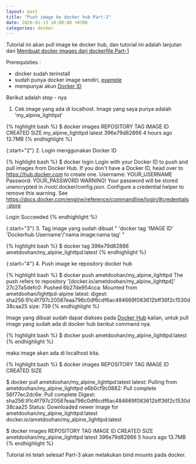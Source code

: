 ```yaml
---
layout: post
title: "Push image ke docker hub Part-2"
date: 2020-01-13 10:00:00 +0700
categories: docker
---
```


Tutorial ini akan pull image ke docker hub, dan tutorial ini adalah lanjutan dari [Membuat docker images dari dockerfile Part-1
](https://ametdoohan.github.io/id-docker-build-dockerfile/)


Prerequisties :
- docker sudah terinstall
- sudah punya docker image sendiri, [example](https://ametdoohan.github.io/id-docker-build-dockerfile/)
- mempunyai akun [Docker ID](https://hub.docker.com/signup) 

Berikut adalah step - nya

1. Cek image yang ada di localhost. Image yang saya punya adalah 'my_alpine_lighttpd'

{% highlight bash %}
$ docker images
REPOSITORY           TAG                 IMAGE ID            CREATED             SIZE
my_alpine_lighttpd   latest              396e79d82866        4 hours ago         13.7MB
{% endhighlight %}

{:start="2"}
2. Login menggunakan Docker ID

{% highlight bash %}
$ docker login
Login with your Docker ID to push and pull images from Docker Hub. If you don't have a Docker ID, head over to https://hub.docker.com to create one.
Username: YOUR_USERNAME
Password: YOUR_PASSWORD
WARNING! Your password will be stored unencrypted in /root/.docker/config.json.
Configure a credential helper to remove this warning. See
https://docs.docker.com/engine/reference/commandline/login/#credentials-store

Login Succeeded
{% endhighlight %}

{:start="3"}
3. Tag image yang sudah dibuat " 'docker tag 'IMAGE ID' 'Dockerhub Username'/'nama image:nama tag' "

{% highlight bash %}
$ docker tag 396e79d82866 ametdoohan/my_alpine_lighttpd:latest
{% endhighlight %}

{:start="4"}
4. Push image ke repository docker hub

{% highlight bash %}
$ docker push ametdoohan/my_alpine_lighttpd
The push refers to repository '[docker.io/ametdoohan/my_alpine_lighttpd]'
27c27a5defc0: Pushed
6b27de954cca: Mounted from ametdoohan/lighttpd-alpine
latest: digest: sha256:91c4f797c20587eaa796c0df6cdf6ac484669f083612bff36f2c1530d38caa25 size: 739
{% endhighlight %}

Image yang dibuat sudah dapat diakses pada [Docker Hub](https://hub.docker.com/) kalian, untuk pull image yang sudah ada di docker hub berikut command nya.

{% highlight bash %}
$ docker push ametdoohan/my_alpine_lighttpd:latest
{% endhighlight %}

maka image akan ada di localhost kita.

{% highlight bash %}
$ docker images
REPOSITORY          TAG                 IMAGE ID            CREATED             SIZE

$ docker pull ametdoohan/my_alpine_lighttpd:latest
latest: Pulling from ametdoohan/my_alpine_lighttpd
e6b0cf9c0882: Pull complete
56f77ec2dc6e: Pull complete
Digest: sha256:91c4f797c20587eaa796c0df6cdf6ac484669f083612bff36f2c1530d38caa25
Status: Downloaded newer image for ametdoohan/my_alpine_lighttpd:latest
docker.io/ametdoohan/my_alpine_lighttpd:latest

$ docker images
REPOSITORY                      TAG                 IMAGE ID            CREATED             SIZE
ametdoohan/my_alpine_lighttpd   latest              396e79d82866        5 hours ago         13.7MB
{% endhighlight %}

Tutorial ini telah selesai! Part-3 akan melakukan bind mounts pada docker.
